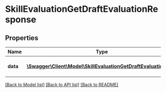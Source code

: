 # SkillEvaluationGetDraftEvaluationResponse

## Properties
Name | Type | Description | Notes
------------ | ------------- | ------------- | -------------
**data** | [**\Swagger\Client\Model\SkillEvaluationGetDraftEvaluationData**](SkillEvaluationGetDraftEvaluationData.md) | Returns the draft rating of the user | 

[[Back to Model list]](../README.md#documentation-for-models) [[Back to API list]](../README.md#documentation-for-api-endpoints) [[Back to README]](../README.md)


